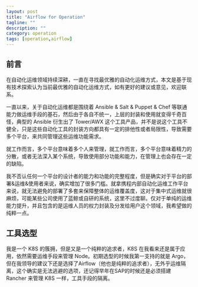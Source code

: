 ```yaml
---
layout: post
title: "Airflow for Operation"
tagline: ""
description: ""
category: operation
tags: [operation,airflow]
---
```


## 前言

在自动化运维领域持续深耕，一直在寻找最优雅的自动化运维方式，本文是基于现有技术探索认为当前最优雅的自动化运维方式，如有更好的建议或意见，欢迎联系。

一直以来，关于自动化运维都是围绕着 Ansible & Salt & Puppet & Chef 等联通能力做运维手段的基石，然后由于各自不统一，上层的封装和使用就变得千奇百怪，典型的 Ansible 衍生出了 Tower/AWX 这个工具产品，并不是说这个工具不健全，只是这些自动化工具的封装方向都具有一定的排他性或者局限性，导致需要多个平台，来共同管理这些运维功能需求。

就工作而言，多个平台意味着多个人来管理，就工作而言，多个平台意味着精力的分散，或者无法深入某个系统，导致使用部分功能和能力，在管理上也会存在一定的缺陷。

我不否认任何一个平台的设计者的能力和功能的完整程度，但是确实对于平台的部署&运维&使用者来说，确实增加了很多门槛。就拿携程内部自动化运维工作平台来说，就无法避免的部署了多套来保障整体的运维覆盖度，这对于集中式运维就很麻烦，可能某些公司使用了蓝鲸或自研的系统，这里不过度聊。仅对于单纯的运维能力提升，并且包含的是运维人员的权力封装及分发给用户这个领域，我希望做的纯粹一点。

## 工具选型
我是一个 K8S 的簇拥，但是又是一个纯粹的追求者，K8S 在我看来还是属于应用，依然需要运维手段来管理 Node。初期选型的时候我第一支持的就是 Argo，但在我领导的建议下还是选择了Airflow（他也是纯粹的追求者），无外乎运维隔离，这个确实是无法逃避的选项，还记得早年在SAP的时候还是必须搭建 Rancher 来管理 K8S 一样，工具手段的隔离。

